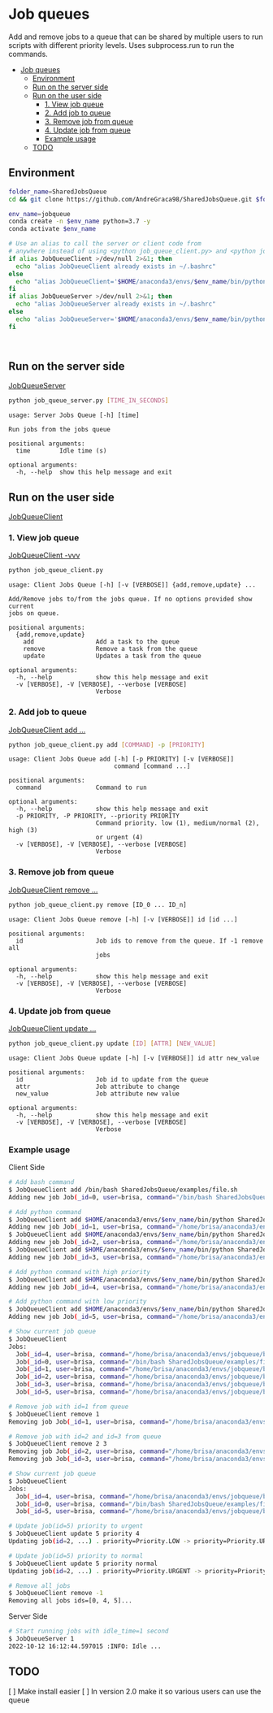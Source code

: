 # Job queues

Add and remove jobs to a queue that can be shared by multiple users to run
scripts with different priority levels. Uses subprocess.run to run the commands.

- [Job queues](#job-queues)
  - [Environment](#environment)
  - [Run on the server side](#run-on-the-server-side)
  - [Run on the user side](#run-on-the-user-side)
    - [1. View job queue](#1-view-job-queue)
    - [2. Add job to queue](#2-add-job-to-queue)
    - [3. Remove job from queue](#3-remove-job-from-queue)
    - [4. Update job from queue](#4-update-job-from-queue)
    - [Example usage](#example-usage)
  - [TODO](#todo)

## Environment

```bash
folder_name=SharedJobsQueue
cd && git clone https://github.com/AndreGraca98/SharedJobsQueue.git $folder_name && cd $folder_name

env_name=jobqueue
conda create -n $env_name python=3.7 -y
conda activate $env_name

# Use an alias to call the server or client code from 
# anywhere instead of using <python job_queue_client.py> and <python job_queue_server.py>
if alias JobQueueClient >/dev/null 2>&1; then 
  echo "alias JobQueueClient already exists in ~/.bashrc"
else
  echo "alias JobQueueClient='$HOME/anaconda3/envs/$env_name/bin/python $HOME/$folder_name/job_queue_client.py'" >> ~/.bashrc
fi
if alias JobQueueServer >/dev/null 2>&1; then 
  echo "alias JobQueueServer already exists in ~/.bashrc"
else
  echo "alias JobQueueServer='$HOME/anaconda3/envs/$env_name/bin/python $HOME/$folder_name/job_queue_server.py'" >> ~/.bashrc
fi




```

## Run on the server side

[JobQueueServer](/job_queue_server.py#L11)

```bash
python job_queue_server.py [TIME_IN_SECONDS]
```

```text
usage: Server Jobs Queue [-h] [time]

Run jobs from the jobs queue

positional arguments:
  time        Idle time (s)

optional arguments:
  -h, --help  show this help message and exit
```

## Run on the user side

[JobQueueClient](/job_queue_client.py#L20)

### 1. View job queue

[JobQueueClient -vvv](/shared_jobs_queue/queues.py#L78)

```bash
python job_queue_client.py
```

```text
usage: Client Jobs Queue [-h] [-v [VERBOSE]] {add,remove,update} ...

Add/Remove jobs to/from the jobs queue. If no options provided show current
jobs on queue.

positional arguments:
  {add,remove,update}
    add                 Add a task to the queue
    remove              Remove a task from the queue
    update              Updates a task from the queue

optional arguments:
  -h, --help            show this help message and exit
  -v [VERBOSE], -V [VERBOSE], --verbose [VERBOSE]
                        Verbose
```

### 2. Add job to queue

[JobQueueClient add ...](/shared_jobs_queue/queues.py#L14)

```bash
python job_queue_client.py add [COMMAND] -p [PRIORITY]
```

```text
usage: Client Jobs Queue add [-h] [-p PRIORITY] [-v [VERBOSE]]
                             command [command ...]

positional arguments:
  command               Command to run

optional arguments:
  -h, --help            show this help message and exit
  -p PRIORITY, -P PRIORITY, --priority PRIORITY
                        Command priority. low (1), medium/normal (2), high (3)
                        or urgent (4)
  -v [VERBOSE], -V [VERBOSE], --verbose [VERBOSE]
                        Verbose
```

### 3. Remove job from queue

[JobQueueClient remove ...](/shared_jobs_queue/queues.py#L45)

```bash
python job_queue_client.py remove [ID_0 ... ID_n]
```

```text
usage: Client Jobs Queue remove [-h] [-v [VERBOSE]] id [id ...]

positional arguments:
  id                    Job ids to remove from the queue. If -1 remove all
                        jobs

optional arguments:
  -h, --help            show this help message and exit
  -v [VERBOSE], -V [VERBOSE], --verbose [VERBOSE]
                        Verbose
```

### 4. Update job from queue

[JobQueueClient update ...](/shared_jobs_queue/queues.py#L81)

```bash
python job_queue_client.py update [ID] [ATTR] [NEW_VALUE]
```

```text
usage: Client Jobs Queue update [-h] [-v [VERBOSE]] id attr new_value

positional arguments:
  id                    Job id to update from the queue
  attr                  Job attribute to change
  new_value             Job attribute new value

optional arguments:
  -h, --help            show this help message and exit
  -v [VERBOSE], -V [VERBOSE], --verbose [VERBOSE]
                        Verbose
```

### Example usage

Client Side

```bash
# Add bash command
$ JobQueueClient add /bin/bash SharedJobsQueue/examples/file.sh
Adding new job Job(_id=0, user=brisa, command="/bin/bash SharedJobsQueue/examples/file.sh", priority=Priority.MEDIUM, timestamp=2022-10-12 15:55:51.306625) ...

# Add python command
$ JobQueueClient add $HOME/anaconda3/envs/$env_name/bin/python SharedJobsQueue/random_sleep.py
Adding new job Job(_id=1, user=brisa, command="/home/brisa/anaconda3/envs/jobqueue/bin/python SharedJobsQueue/random_sleep.py", priority=Priority.MEDIUM, timestamp=2022-10-12 15:55:51.367649) ...
$ JobQueueClient add $HOME/anaconda3/envs/$env_name/bin/python SharedJobsQueue/random_sleep.py
Adding new job Job(_id=2, user=brisa, command="/home/brisa/anaconda3/envs/jobqueue/bin/python SharedJobsQueue/random_sleep.py", priority=Priority.MEDIUM, timestamp=2022-10-12 15:55:51.427472) ...
$ JobQueueClient add $HOME/anaconda3/envs/$env_name/bin/python SharedJobsQueue/random_sleep.py
Adding new job Job(_id=3, user=brisa, command="/home/brisa/anaconda3/envs/jobqueue/bin/python SharedJobsQueue/random_sleep.py", priority=Priority.MEDIUM, timestamp=2022-10-12 15:55:51.483814) ...

# Add python command with high priority
$ JobQueueClient add $HOME/anaconda3/envs/$env_name/bin/python SharedJobsQueue/random_sleep.py -p 3
Adding new job Job(_id=4, user=brisa, command="/home/brisa/anaconda3/envs/jobqueue/bin/python SharedJobsQueue/random_sleep.py", priority=Priority.HIGH, timestamp=2022-10-12 15:55:51.539693) ...

# Add python command with low priority
$ JobQueueClient add $HOME/anaconda3/envs/$env_name/bin/python SharedJobsQueue/random_sleep.py -p low
Adding new job Job(_id=5, user=brisa, command="/home/brisa/anaconda3/envs/jobqueue/bin/python SharedJobsQueue/random_sleep.py", priority=Priority.LOW, timestamp=2022-10-12 15:55:51.596815) ...

# Show current job queue
$ JobQueueClient
Jobs:
  Job(_id=4, user=brisa, command="/home/brisa/anaconda3/envs/jobqueue/bin/python SharedJobsQueue/random_sleep.py", priority=Priority.HIGH, timestamp=2022-10-12 15:55:51.539693)
  Job(_id=0, user=brisa, command="/bin/bash SharedJobsQueue/examples/file.sh", priority=Priority.MEDIUM, timestamp=2022-10-12 15:55:51.306625)
  Job(_id=1, user=brisa, command="/home/brisa/anaconda3/envs/jobqueue/bin/python SharedJobsQueue/random_sleep.py", priority=Priority.MEDIUM, timestamp=2022-10-12 15:55:51.367649)
  Job(_id=2, user=brisa, command="/home/brisa/anaconda3/envs/jobqueue/bin/python SharedJobsQueue/random_sleep.py", priority=Priority.MEDIUM, timestamp=2022-10-12 15:55:51.427472)
  Job(_id=3, user=brisa, command="/home/brisa/anaconda3/envs/jobqueue/bin/python SharedJobsQueue/random_sleep.py", priority=Priority.MEDIUM, timestamp=2022-10-12 15:55:51.483814)
  Job(_id=5, user=brisa, command="/home/brisa/anaconda3/envs/jobqueue/bin/python SharedJobsQueue/random_sleep.py", priority=Priority.LOW, timestamp=2022-10-12 15:55:51.596815)

# Remove job with id=1 from queue
$ JobQueueClient remove 1
Removing job Job(_id=1, user=brisa, command="/home/brisa/anaconda3/envs/jobqueue/bin/python SharedJobsQueue/random_sleep.py", priority=Priority.MEDIUM, timestamp=2022-10-12 15:55:51.367649) ...

# Remove job with id=2 and id=3 from queue
$ JobQueueClient remove 2 3
Removing job Job(_id=2, user=brisa, command="/home/brisa/anaconda3/envs/jobqueue/bin/python SharedJobsQueue/random_sleep.py", priority=Priority.MEDIUM, timestamp=2022-10-12 15:55:51.427472) ...
Removing job Job(_id=3, user=brisa, command="/home/brisa/anaconda3/envs/jobqueue/bin/python SharedJobsQueue/random_sleep.py", priority=Priority.MEDIUM, timestamp=2022-10-12 15:55:51.483814) ...

# Show current job queue
$ JobQueueClient
Jobs:
  Job(_id=4, user=brisa, command="/home/brisa/anaconda3/envs/jobqueue/bin/python SharedJobsQueue/random_sleep.py", priority=Priority.HIGH, timestamp=2022-10-12 15:55:51.539693)
  Job(_id=0, user=brisa, command="/bin/bash SharedJobsQueue/examples/file.sh", priority=Priority.MEDIUM, timestamp=2022-10-12 15:55:51.306625)
  Job(_id=5, user=brisa, command="/home/brisa/anaconda3/envs/jobqueue/bin/python SharedJobsQueue/random_sleep.py", priority=Priority.LOW, timestamp=2022-10-12 15:55:51.596815)

# Update job(id=5) priority to urgent
$ JobQueueClient update 5 priority 4
Updating job(id=2, ...) . priority=Priority.LOW -> priority=Priority.URGENT

# Update job(id=5) priority to normal
$ JobQueueClient update 5 priority normal
Updating job(id=2, ...) . priority=Priority.URGENT -> priority=Priority.MEDIUM

# Remove all jobs
$ JobQueueClient remove -1
Removing all jobs ids=[0, 4, 5]...

```

Server Side

```bash
# Start running jobs with idle_time=1 second
$ JobQueueServer 1
2022-10-12 16:12:44.597015 :INFO: Idle ...

```

## TODO

  [ ] Make install easier
  [ ] In version 2.0 make it so various users can use the queue
